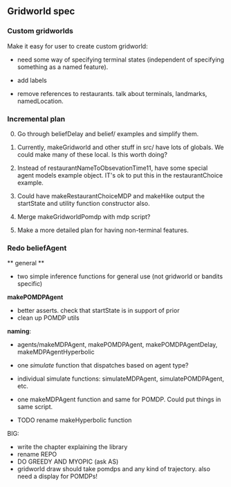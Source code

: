 ## Gridworld spec

### Custom gridworlds
Make it easy for user to create custom gridworld:


- need some way of specifying terminal states (independent of specifying something as a named feature).

- add labels

- remove references to restaurants. talk about terminals, landmarks, namedLocation. 

### Incremental plan

0. Go through beliefDelay and belief/ examples and simplify them. 

1. Currently, makeGridworld and other stuff in src/ have lots of globals. We could make many of these local. Is this worth doing?

1. Instead of restaurantNameToObsevationTime11, have some special agent models example object. IT's ok to put this in the restaurantChoice example. 

1. Could have makeRestaurantChoiceMDP and makeHike output the startState and
utility function constructor also. 

3. Merge makeGridworldPomdp with mdp script?

4. Make a more detailed plan for having non-terminal features. 





### Redo beliefAgent

** general **
- two simple inference functions for general use (not gridworld or bandits specific)

**makePOMDPAgent**
- better asserts. check that startState is in support of prior
- clean up POMDP utils


**naming**:
- agents/makeMDPAgent, makePOMDPAgent, makePOMDPAgentDelay, makeMDPAgentHyperbolic
- one *simulate* function that dispatches based on agent type?
- individual simulate functions: simulateMDPAgent, simulatePOMDPAgent, etc.
- one makeMDPAgent function and same for POMDP. Could put things in same script. 

- TODO rename makeHyperbolic function


BIG:
- write the chapter explaining the library
- rename REPO
- DO GREEDY AND MYOPIC (ask AS)
- gridworld draw should take pomdps and any kind of trajectory. also need a display for POMDPs!


